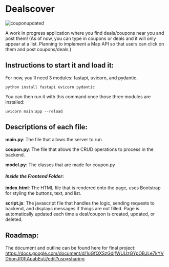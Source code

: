 # Dealscover
![couponupdated](https://github.com/plovanpete/dealscoverCS3980project/assets/145849883/1f8452dd-bbb9-486e-b81f-2bb1e87f33d5)

A work in progress application where you find deals/coupons near you and post them!
(As of now, you can type in coupons or deals and it will only appear at a list. Planning to implement a Map API so that users can click on them and post coupons/deals.)

## Instructions to start it and load it:
For now, you'll need 3 modules: fastapi, uvicorn, and pydantic.
```
python install fastapi uvicorn pydantic
```
You can then run it with this command once those three modules are installed:
```
uvicorn main:app --reload
```

## Descriptions of each file:
**main.py**: The file that allows the server to run.

**coupon.py**: The file that allows the CRUD operations to process in the backend.

**model.py**: The classes that are made for coupon.py

#### _Inside the Frontend Folder_:

**index.html**: The HTML file that is rendered onto the page, uses Bootstrap for styling the buttons, text, and list.

**script.js**: The javascript file that handles the logic, sending requests to backend, and displays messages if things are not filled. Page is automatically updated each time a deal/coupon is created, updated, or deleted.

## Roadmap:
The document and outline can be found here for final project:
https://docs.google.com/document/d/1uGfQXSzGdjfWUUzGYpOBJLe7kYVDbonJf0ftApabEuU/edit?usp=sharing

